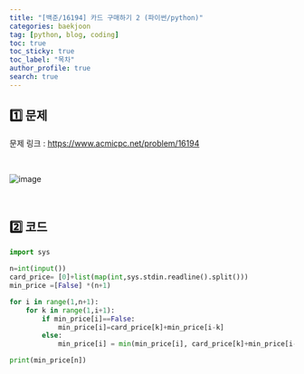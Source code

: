 ```yaml
---
title: "[백준/16194] 카드 구매하기 2 (파이썬/python)"
categories: baekjoon
tag: [python, blog, coding]
toc: true
toc_sticky: true
toc_label: "목차"
author_profile: true
search: true
---
```


## 1️⃣ 문제

문제 링크 : <a href="https://www.acmicpc.net/problem/16194" target="_blank">https://www.acmicpc.net/problem/16194</a>

<br/>

![image](https://user-images.githubusercontent.com/52556486/180927378-8b63c00f-d03a-43b3-8b9d-35e0c1673d4f.png)

<br/>

## 2️⃣ 코드

```python
import sys

n=int(input())
card_price= [0]+list(map(int,sys.stdin.readline().split()))
min_price =[False] *(n+1)

for i in range(1,n+1):
    for k in range(1,i+1):
        if min_price[i]==False:
            min_price[i]=card_price[k]+min_price[i-k]
        else:
            min_price[i] = min(min_price[i], card_price[k]+min_price[i-k])

print(min_price[n])
```